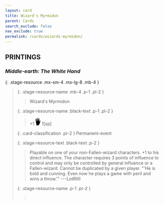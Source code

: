 ```yaml
---
layout: card
title: Wizard's Myrmidon
parent: Cards
search_exclude: false
nav_exclude: true
permalink: /cards/wizards-myrmidon/
---
```


## PRINTINGS


### _Middle-earth: The White Hand_

{: .stage-resource .mx-sm-4 .mx-lg-8 .mb-4 }
> {: .stage-resource-name .mb-4 .p-1 .pl-2 }
> > <div class="card-mp"></div>
> > <div class="card-name">Wizard's Myrmidon</div>
>
> {: .stage-resource-name .black-text .p-1 .pl-2 }
> > +1![](/assets/images/di.svg) 1[sp]
>
> {: .card-classification .pr-2 }
> Permanent-event
>
> {: .stage-resource-text .black-text .p-2 }
> > Playable on one of your non-Fallen-wizard characters. +1 to his direct influence. The character requires 3 points of influence to control and may only be controlled by general influence or a Fallen-wizard.  Cannot be duplicated by a given player.  "'He is bold and cunning. Even now he plays a game with peril and wins a throw.'" ---LotRIIII 
> 
> {: .stage-resource-name .p-1 .pr-2 }
> > <div class="card-shield"></div>
> > <div class="card-corruption">&nbsp;</div>
